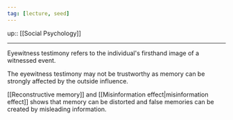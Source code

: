 ```yaml
---
tag: [lecture, seed]
---
```

up:: [[Social Psychology]]
___
Eyewitness testimony refers to the individual's firsthand image of a witnessed event.

The eyewitness testimony may not be trustworthy as memory can be strongly affected by the outside influence. 

[[Reconstructive memory]] and [[Misinformation effect|misinformation effect]] shows that memory can be distorted and false memories can be created by misleading information.